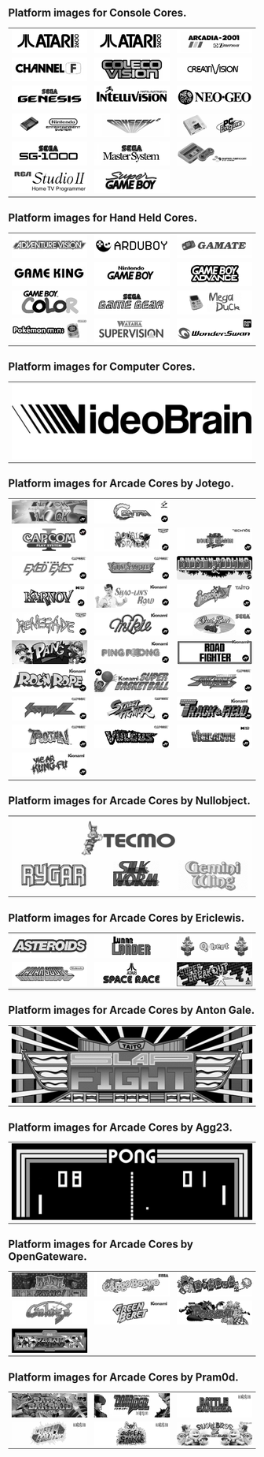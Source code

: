 ## Platform images for Console Cores.

<table>

<tr>
 <td><img src="pics/2600.png" /></td>
 <td><img src="pics/2600.png" /></td>
 <td><img src="pics/arcadia.png" /></td>
</tr>
<tr>
 <td><img src="pics/channel_f.png" /></td>
 <td><img src="pics/coleco.png" /></td>
 <td><img src="pics/creativision.png" /></td>
 </tr>
 <tr>
 <td><img src="pics/genesis.png" /></td>
 <td><img src="pics/intv.png" /></td>
 <td><img src="pics/ng.png" /></td>
 </tr>
 <tr> 
 <td><img src="pics/nes.png" /></td>
 <td><img src="pics/odyssey2.png" /></td>
 <td><img src="pics/pce.png" /></td>
 </tr>
 <tr> 
 <td><img src="pics/SG1000.png" /></td> 
 <td><img src="pics/sms.png" /></td>
 <td><img src="pics/snes.png" /></td>
 </tr>
 <tr> 
 <td><img src="pics/studio2.png" /></td>
 <td><img src="pics/sgb.png" /></td> 
 </tr>
 </table>
 
 ## Platform images for Hand Held Cores. 
 
 <table>
 
 <tr>
 <td><img src="pics/avision.png" /></td> 
 <td><img src="pics/Arduboy.png" /></td>
 <td><img src="pics/gamate.png" /></td>
 </tr>
 <tr> 
 <td><img src="pics/game_king.png" /></td>
 <td><img src="pics/gb.png" /></td>
 <td><img src="pics/gba.png" /></td>
 </tr>
 <tr> 
 <td><img src="pics/gbc.png" /></td> 
 <td><img src="pics/gg.png" /></td>
 <td><img src="pics/mega_duck.png" /></td>
 </tr>
 <tr> 
 <td><img src="pics/poke_mini.png" /></td>
 <td><img src="pics/supervision.png" /></td>
 <td><img src="pics/wonderswan.png" /></td> 
 </tr>
 </table>
 
 ## Platform images for Computer Cores. 
 
 <table>
 
 <tr> 
 <td><img src="pics/videobrain.png" /></td>
 </tr>
 </table> 
 
 ## Platform images for Arcade Cores by Jotego. 
 
 <table>
 
 <tr>
 <td><img src="pics/jtblock.png" /></td>
 <td><img src="pics/jtcontra.png" /></td>
 </tr>
 <tr>
 <td><img src="pics/jtcps1.png" /></td>
 <td><img src="pics/jtdd.png" /></td>
 <td><img src="pics/jtdd2.png" /></td>
 </tr>
 <tr>
 <td><img src="pics/jtexed.png" /></td>
 <td><img src="pics/jtgunsmk.png" /></td>
 <td><img src="pics/jtgng.png" /></td>
 </tr>
 <tr>
 <td><img src="pics/jtkarnov.png" /></td>
 <td><img src="pics/jtkicker.png" /></td>
 <td><img src="pics/jtkiwi.png" /></td>
 </tr>
 <tr>
 <td><img src="pics/jtkunio.png" /></td>
 <td><img src="pics/jtmikie.png" /></td>
 <td><img src="pics/jtoutrun.png" /></td>
 </tr>
 <tr>
 <td><img src="pics/jtpang.png" /></td>
 <td><img src="pics/jtpinpon.png" /></td>
 <td><img src="pics/jtroadf.png" /></td>
 </tr>
 <tr>
 <td><img src="pics/jtroc.png" /></td>
 <td><img src="pics/jtsbaskt.png" /></td>
 <td><img src="pics/jtsarms.png" /></td>
 </tr>
 <tr>
 <td><img src="pics/jtsectnz.png" /></td>
 <td><img src="pics/jtsf.png" /></td> 
 <td><img src="pics/jttrack.png" /></td>
 </tr>
 <tr> 
 <td><img src="pics/jttrojan.png" /></td>
 <td><img src="pics/jtvulgus.png" /></td>
 <td><img src="pics/jtvigil.png" /></td>
 </tr>
 <tr> 
 <td><img src="pics/jtyiear.png" /></td>
 </tr>
 </table>
 
 ## Platform images for Arcade Cores by Nullobject.
 
 <table>
 
 <tr>
 <td><img src="pics/Tecmo.png" /></td>
 </tr>
 </table>
 
 ## Platform images for Arcade Cores by Ericlewis.
 
 <table>
 
 <tr>
 <td><img src="pics/Asteroids.png" /></td>
 <td><img src="pics/lunarlander.png" /></td>
 <td><img src="pics/Qbert.png" /></td> 
 </tr>
 <tr>
 <td><img src="pics/Radarscope.png" /></td>
 <td><img src="pics/spacerace.png" /></td>
 <td><img src="pics/superbreakout.png" /></td> 
 </tr>
 </table> 
 
 ## Platform images for Arcade Cores by Anton Gale.
 
 <table>
 
 <tr>
 <td><img src="pics/slapfight.png" /></td>
 </tr> 
 </table>
 
 ## Platform images for Arcade Cores by Agg23.
 
 <table>
 
 <tr>
 <td><img src="pics/Pong.png" /></td>
 </tr> 
 </table>
 
 ## Platform images for Arcade Cores by OpenGateware.
 
 <table>
 
 <tr>
 <td><img src="pics/bankpanic.png" /></td>
 <td><img src="pics/congo.png" /></td>
 <td><img src="pics/digdug.png" /></td> 
 </tr>
 <tr> 
 <td><img src="pics/galaga.png" /></td> 
 <td><img src="pics/gberet.png" /></td>
 <td><img src="pics/pooyan.png" /></td>
 </tr>
 <tr> 
 <td><img src="pics/xevious.png" /></td>
 </tr> 
 </table>
 
 ## Platform images for Arcade Cores by Pram0d.
 
 <table>
 
 <tr>
 <td><img src="pics/bakraid.png" /></td> 
 <td><img src="pics/batrider.png" /></td>
 <td><img src="pics/garegga.png" /></td>
 </tr>
 <tr>
 <td><img src="pics/kingdmgp.png" /></td> 
 <td><img src="pics/sstriker.png" /></td>
 <td><img src="pics/snowbros2.png" /></td> 
 </tr>

 </table>
